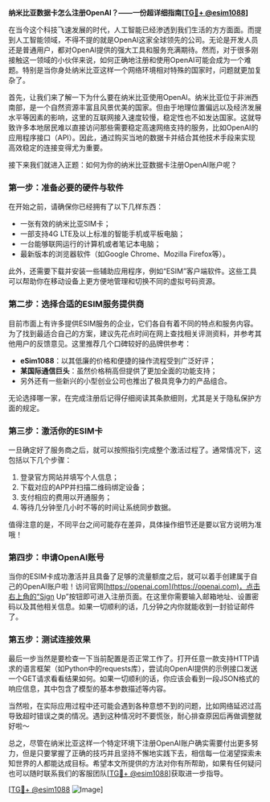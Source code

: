 **纳米比亚数据卡怎么注册OpenAI？——一份超详细指南[[TG💪+ @esim1088](https://t.me/s/esim1088)]**

在当今这个科技飞速发展的时代，人工智能已经渗透到我们生活的方方面面。而提到人工智能领域，不得不提的就是OpenAI这家全球领先的公司。无论是开发人员还是普通用户，都对OpenAI提供的强大工具和服务充满期待。然而，对于很多刚接触这一领域的小伙伴来说，如何正确地注册和使用OpenAI可能会成为一个难题。特别是当你身处纳米比亚这样一个网络环境相对特殊的国家时，问题就更加复杂了。

首先，让我们来了解一下为什么要在纳米比亚使用OpenAI。纳米比亚位于非洲西南部，是一个自然资源丰富且风景优美的国家。但由于地理位置偏远以及经济发展水平等因素的影响，这里的互联网接入速度较慢，稳定性也不如发达国家。这就导致许多本地居民难以直接访问那些需要稳定高速网络支持的服务，比如OpenAI的应用程序接口（API）。因此，通过购买当地的数据卡并结合其他技术手段来实现高效稳定的连接变得尤为重要。

接下来我们就进入正题：如何为你的纳米比亚数据卡注册OpenAI账户呢？

### 第一步：准备必要的硬件与软件

在开始之前，请确保你已经拥有了以下几样东西：
- 一张有效的纳米比亚SIM卡；
- 一部支持4G LTE及以上标准的智能手机或平板电脑；
- 一台能够联网运行的计算机或者笔记本电脑；
- 最新版本的浏览器软件（如Google Chrome、Mozilla Firefox等）。

此外，还需要下载并安装一些辅助应用程序，例如“ESIM”客户端软件。这些工具可以帮助你在移动设备上更方便地管理和切换不同的虚拟号码资源。

### 第二步：选择合适的ESIM服务提供商

目前市面上有许多提供ESIM服务的企业，它们各自有着不同的特点和服务内容。为了找到最适合自己的方案，建议先花点时间在网上查找相关评测资料，并参考其他用户的反馈意见。这里推荐几个口碑较好的品牌供参考：
- **eSim1088**：以其低廉的价格和便捷的操作流程受到广泛好评；
- **某国际通信巨头**：虽然价格稍高但提供了更加全面的功能支持；
- 另外还有一些新兴的小型创业公司也推出了极具竞争力的产品组合。

无论选择哪一家，在完成注册后记得仔细阅读其条款细则，尤其是关于隐私保护方面的规定。

### 第三步：激活你的ESIM卡

一旦确定好了服务商之后，就可以按照指引完成整个激活过程了。通常情况下，这包括以下几个步骤：
1. 登录官方网站并填写个人信息；
2. 下载对应的APP并扫描二维码绑定设备；
3. 支付相应的费用以开通服务；
4. 等待几分钟至几小时不等的时间让系统同步数据。

值得注意的是，不同平台之间可能存在差异，具体操作细节还是要以官方说明为准哦！

### 第四步：申请OpenAI账号

当你的ESIM卡成功激活并且具备了足够的流量额度之后，就可以着手创建属于自己的OpenAI账户啦！访问官网[https://openai.com](https://openai.com)，点击右上角的“Sign Up”按钮即可进入注册页面。在这里你需要输入邮箱地址、设置密码以及其他相关信息。如果一切顺利的话，几分钟之内你就能收到一封验证邮件了。

### 第五步：测试连接效果

最后一步当然是要检查一下当前配置是否正常工作了。打开任意一款支持HTTP请求的语言框架（如Python中的requests库），尝试向OpenAI提供的示例接口发送一个GET请求看看结果如何。如果一切顺利的话，你应该会看到一段JSON格式的响应信息，其中包含了模型的基本参数描述等内容。

当然啦，在实际应用过程中还可能会遇到各种意想不到的问题，比如网络延迟过高导致超时错误之类的情况。遇到这种情况时不要慌张，耐心排查原因后再做调整就好啦～

总之，尽管在纳米比亚这样一个特定环境下注册OpenAI账户确实需要付出更多努力，但是只要掌握了正确的技巧并且坚持不懈地实践下去，相信每一位渴望探索未知世界的人都能达成目标。希望本文所提供的方法对你有所帮助，如果有任何疑问也可以随时联系我们的客服团队[[TG💪+ @esim1088](https://t.me/s/esim1088)]获取进一步指导。

[[TG💪+ @esim1088](https://t.me/s/esim1088) ![Image](https://i.postimg.cc/4NQfJmqS/Snipaste-2025-05-13-00-14-12.png)]